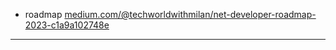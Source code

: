 - roadmap  [medium.com/@techworldwithmilan/net-developer-roadmap-2023-c1a9a102748e](https://medium.com/@techworldwithmilan/net-developer-roadmap-2023-c1a9a102748e)
****